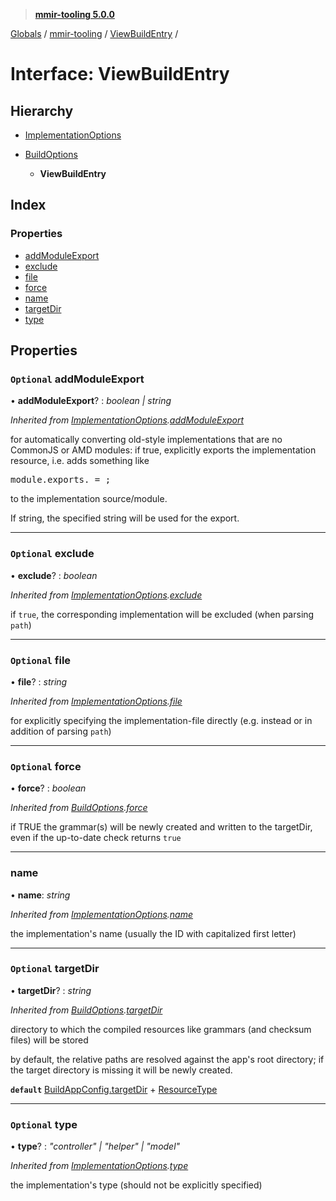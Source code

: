 > **[mmir-tooling 5.0.0](../README.md)**

[Globals](../README.md) / [mmir-tooling](../modules/mmir_tooling.md) / [ViewBuildEntry](mmir_tooling.viewbuildentry.md) /

# Interface: ViewBuildEntry

## Hierarchy

* [ImplementationOptions](mmir_tooling.implementationoptions.md)

* [BuildOptions](mmir_tooling.buildoptions.md)

  * **ViewBuildEntry**

## Index

### Properties

* [addModuleExport](mmir_tooling.viewbuildentry.md#optional-addmoduleexport)
* [exclude](mmir_tooling.viewbuildentry.md#optional-exclude)
* [file](mmir_tooling.viewbuildentry.md#optional-file)
* [force](mmir_tooling.viewbuildentry.md#optional-force)
* [name](mmir_tooling.viewbuildentry.md#name)
* [targetDir](mmir_tooling.viewbuildentry.md#optional-targetdir)
* [type](mmir_tooling.viewbuildentry.md#optional-type)

## Properties

### `Optional` addModuleExport

• **addModuleExport**? : *boolean | string*

*Inherited from [ImplementationOptions](mmir_tooling.implementationoptions.md).[addModuleExport](mmir_tooling.implementationoptions.md#optional-addmoduleexport)*

for automatically converting old-style implementations that are no CommonJS or AMD modules:
if true, explicitly exports the implementation resource, i.e. adds something like
<pre>
module.exports.<resource name> = <resource constructor>;
</pre>
to the implementation source/module.

If string, the specified string will be used for the export.

___

### `Optional` exclude

• **exclude**? : *boolean*

*Inherited from [ImplementationOptions](mmir_tooling.implementationoptions.md).[exclude](mmir_tooling.implementationoptions.md#optional-exclude)*

if `true`, the corresponding implementation will be excluded (when parsing `path`)

___

### `Optional` file

• **file**? : *string*

*Inherited from [ImplementationOptions](mmir_tooling.implementationoptions.md).[file](mmir_tooling.implementationoptions.md#optional-file)*

for explicitly specifying the implementation-file directly (e.g. instead or in addition of parsing `path`)

___

### `Optional` force

• **force**? : *boolean*

*Inherited from [BuildOptions](mmir_tooling.buildoptions.md).[force](mmir_tooling.buildoptions.md#optional-force)*

if TRUE the grammar(s) will be newly created and written to the targetDir,
even if the up-to-date check returns `true`

___

###  name

• **name**: *string*

*Inherited from [ImplementationOptions](mmir_tooling.implementationoptions.md).[name](mmir_tooling.implementationoptions.md#name)*

the implementation's name (usually the ID with capitalized first letter)

___

### `Optional` targetDir

• **targetDir**? : *string*

*Inherited from [BuildOptions](mmir_tooling.buildoptions.md).[targetDir](mmir_tooling.buildoptions.md#optional-targetdir)*

directory to which the compiled resources like grammars (and checksum files) will be stored

by default, the relative paths are resolved against the app's root directory;
if the target directory is missing it will be newly created.

**`default`** [BuildAppConfig.targetDir](mmir_tooling.buildappconfig.md#optional-targetdir) + [ResourceType](../modules/mmir_tooling.md#resourcetype)

___

### `Optional` type

• **type**? : *"controller" | "helper" | "model"*

*Inherited from [ImplementationOptions](mmir_tooling.implementationoptions.md).[type](mmir_tooling.implementationoptions.md#optional-type)*

the implementation's type (should not be explicitly specified)